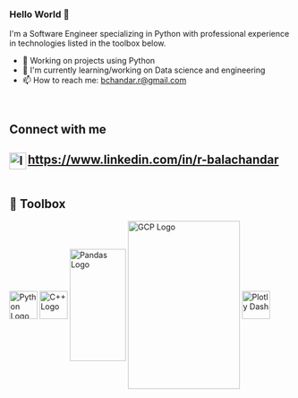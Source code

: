 <!-- 
**rbalachandar/rbalachandar** is a ✨ _special_ ✨ repository because its `README.md` (this file) appears on your GitHub profile.

Here are some ideas to get you started:

- 🔭 I’m currently working on ...
- 🌱 I’m currently learning ...
- 👯 I’m looking to collaborate on ...
- 🤔 I’m looking for help with ...
- 💬 Ask me about ...
- 📫 How to reach me: ...
- 😄 Pronouns: ...
- ⚡ Fun fact: ...
-->

### Hello World 👋
I'm a Software Engineer specializing in Python with professional experience in technologies listed in the toolbox below.
- 🔭 Working on projects using Python
- 🌱 I'm currently learning/working on Data science and engineering
- 📫 How to reach me: bchandar.r@gmail.com
<br>

## Connect with me
<img align="left" alt="linked-in" src="https://cdn.worldvectorlogo.com/logos/linkedin-icon.svg" width="30" height="30" /> https://www.linkedin.com/in/r-balachandar
<br>
<br>
---
🧰 Toolbox
---
<div id="content">
    <img src="https://cdn.worldvectorlogo.com/logos/python-5.svg" alt="Python Logo" align="middle" width="50" height="50"/>
    <img src="https://cdn.worldvectorlogo.com/logos/c.svg" alt="C++ Logo" align="middle" width="50" height="50"/>
    <img src="https://pandas.pydata.org/static/img/pandas.svg" alt="Pandas Logo" align="middle" width="100" height="200"/>
    <img src="https://cdn.worldvectorlogo.com/logos/google-cloud-3.svg" alt="GCP Logo" align="middle" width="200" height="300"/>
    <img src="https://plotly-marketing-website.cdn.prismic.io/plotly-marketing-website/948b6663-9429-4bd6-a4cc-cb33231d4532_logo-plotly.svg" alt="Plotly Dash" align="middle" widht="50" height="50"/>
</div>


